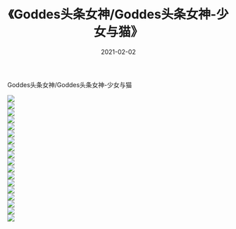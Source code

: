 ﻿---
layout: post
title:  《Goddes头条女神/Goddes头条女神-少女与猫》
date:   2021-02-02
img: http://img.660000.xyz/Sharelink/网络美图/2021/Goddes头条女神/Goddes头条女神-少女与猫/000.jpg
categories: [美女, 清纯, 唯美]
---

Goddes头条女神/Goddes头条女神-少女与猫

 ![](http://img.660000.xyz/Sharelink/网络美图/2021/Goddes头条女神/Goddes头条女神-少女与猫/001.jpg) <br>![](http://img.660000.xyz/Sharelink/网络美图/2021/Goddes头条女神/Goddes头条女神-少女与猫/002.jpg) <br>![](http://img.660000.xyz/Sharelink/网络美图/2021/Goddes头条女神/Goddes头条女神-少女与猫/003.jpg) <br>![](http://img.660000.xyz/Sharelink/网络美图/2021/Goddes头条女神/Goddes头条女神-少女与猫/004.jpg) <br>![](http://img.660000.xyz/Sharelink/网络美图/2021/Goddes头条女神/Goddes头条女神-少女与猫/005.jpg) <br>![](http://img.660000.xyz/Sharelink/网络美图/2021/Goddes头条女神/Goddes头条女神-少女与猫/006.jpg) <br>![](http://img.660000.xyz/Sharelink/网络美图/2021/Goddes头条女神/Goddes头条女神-少女与猫/007.jpg) <br>![](http://img.660000.xyz/Sharelink/网络美图/2021/Goddes头条女神/Goddes头条女神-少女与猫/008.jpg) <br>![](http://img.660000.xyz/Sharelink/网络美图/2021/Goddes头条女神/Goddes头条女神-少女与猫/009.jpg) <br>![](http://img.660000.xyz/Sharelink/网络美图/2021/Goddes头条女神/Goddes头条女神-少女与猫/010.jpg) <br>![](http://img.660000.xyz/Sharelink/网络美图/2021/Goddes头条女神/Goddes头条女神-少女与猫/011.jpg) <br>![](http://img.660000.xyz/Sharelink/网络美图/2021/Goddes头条女神/Goddes头条女神-少女与猫/012.jpg) <br>![](http://img.660000.xyz/Sharelink/网络美图/2021/Goddes头条女神/Goddes头条女神-少女与猫/013.jpg) <br>![](http://img.660000.xyz/Sharelink/网络美图/2021/Goddes头条女神/Goddes头条女神-少女与猫/014.jpg) <br>![](http://img.660000.xyz/Sharelink/网络美图/2021/Goddes头条女神/Goddes头条女神-少女与猫/015.jpg) <br>![](http://img.660000.xyz/Sharelink/网络美图/2021/Goddes头条女神/Goddes头条女神-少女与猫/016.jpg) <br>![](http://img.660000.xyz/Sharelink/网络美图/2021/Goddes头条女神/Goddes头条女神-少女与猫/017.jpg) <br>![](http://img.660000.xyz/Sharelink/网络美图/2021/Goddes头条女神/Goddes头条女神-少女与猫/018.jpg) <br>